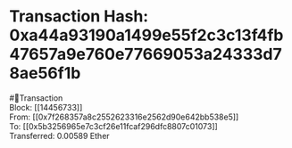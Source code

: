 
Transaction Hash: 0xa44a93190a1499e55f2c3c13f4fb47657a9e760e77669053a24333d78ae56f1b
====================================================================================
  
#💸Transaction  
Block: [[14456733]]  
From: [[0x7f268357a8c2552623316e2562d90e642bb538e5]]  
To: [[0x5b3256965e7c3cf26e11fcaf296dfc8807c01073]]  
Transferred: 0.00589 Ether